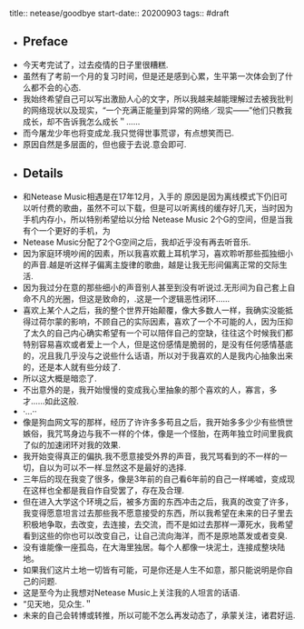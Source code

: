 title:: netease/goodbye
start-date:: 20200903
tags:: #draft

- ## Preface
- 今天考完试了，过去疫情的日子里很糟糕.
- 虽然有了考前一个月的复习时间，但是还是感到心累，生平第一次体会到了什么都不会的心态.
- 我始终希望自己可以写出激励人心的文字，所以我越来越能理解过去被我批判的网络现状以及现实，“一个充满正能量到异常的网络／现实——”他们只教我成长，却不告诉我怎么成长＂......
- 而今屠龙少年也将变成龙.我只觉得世事荒谬，有点想笑而已.
- 原因自然是多层面的，但也疲于去说.意会即可.
- ## Details
- 和Netease Music相遇是在17年12月，入手的 原因是因为离线模式下仍旧可以听付费的歌曲，虽然不可以下载，但是可以听离线的缓存好几天，当时因为手机内存小，所以特别希望给以分给 Netease Music 2个G的空间，但是当我有个一个更好的手机，为
- Netease Music分配了2个G空间之后，我却近乎没有再去听音乐.
- 因为家庭环境吵闹的因素，所以我喜欢戴上耳机学习，喜欢聆听那些孤独细小的声音.越是听这样子偏离主旋律的歌曲，越是让我无形间偏离正常的交际生活.
- 因为我过分在意的那些细小的声音别人甚至到没有听说过.无形间为自己套上自命不凡的光圈，但这是致命的，.这是一个逻辑恶性闭环......
- 喜欢上某个人之后，我的整个世界开始颠覆，像大多数人一样，我确实没能抵得过荷尔蒙的影响，不顾自己的实际因素，喜欢了一个不可能的人，因为压抑了太久的自己内心确实希望有一个可以陪伴自己的空缺，往往这个时候我们都特别容易喜欢或者爱上一个人，但是这份感情是脆弱的，是没有任何感情基底的，况且我几乎没与之说些什么话语，所以对于我喜欢的人是我内心抽象出来的，还是本人就有些分歧了.
- 所以这大概是暗恋了.
- 不出意外的是，我开始慢慢的变成我心里抽象的那个喜欢的人，寡言，多才......如此这般.
- ·...··
- 像是狗血网文写的那样，经历了许许多多苟且之后，我开始多多少少有些愤世嫉俗，我咒骂身边与我不一样的个体，像是一个怪胎，在两年独立时间里我疯了似的加速闭环对我的效果.
- 我开始变得真正的偏执.我不愿意接受外界的声音，我咒骂看到的不一样的一切，自以为可以不一样.显然这不是最好的选择.
- 三年后的现在我变了很多，像是3年前的自己看6年前的自己一样唏嘘，变成现在这样也全都是我自作自受罢了，存在及合理.
- 但在进入大学这个环境之后，被多方面的东西冲击之后，我真的改变了许多，我变得愿意坦言过去那些我不愿意接受的东西，所以我希望在未来的日子里去积极地争取，去改变，去连接，去交流，而不是如过去那样一潭死水，我希望看到这些的你也可以改变自己，让自己流向海洋，而不是原地蒸发或者变臭.
- 没有谁能像一座孤岛，在大海里独居。每个人都像一块泥土，连接成整块陆地。
- 如果我们这片土地一切皆有可能，可是你还是人生不如意，那只能说明是你自己的问题.
- 这是至今为止我想对Netease Music上关注我的人坦言的话语.
- “见天地，见众生.＂
- 未来的自己会转博或转推，所以可能不怎么再发动态了，承蒙关注，诸君好运.